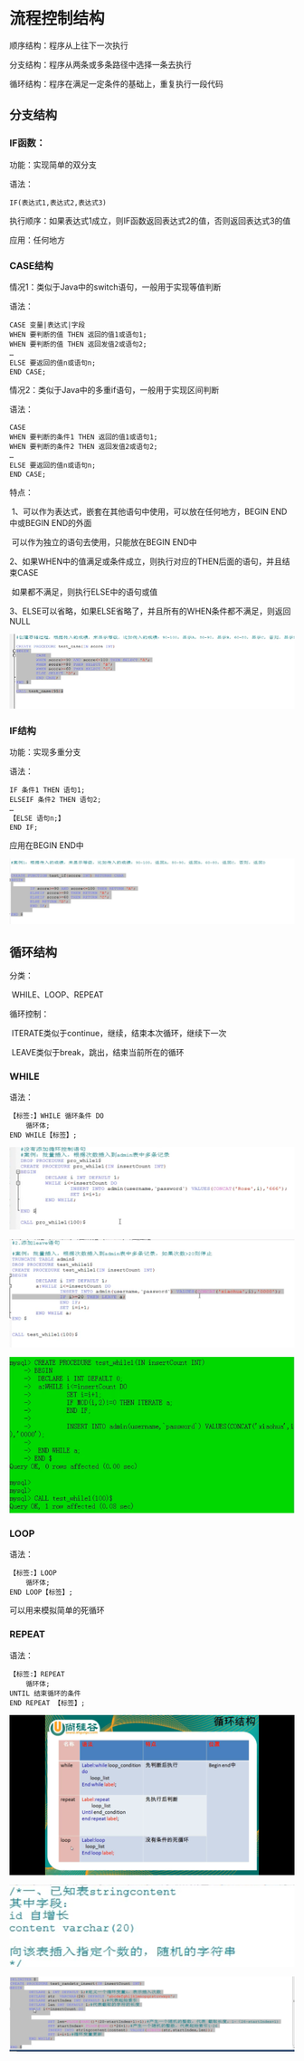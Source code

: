 # 流程控制结构

顺序结构：程序从上往下一次执行

分支结构：程序从两条或多条路径中选择一条去执行

循环结构：程序在满足一定条件的基础上，重复执行一段代码



## 分支结构



### IF函数：

功能：实现简单的双分支

语法：

```mysql
IF(表达式1,表达式2,表达式3)
```

执行顺序：如果表达式1成立，则IF函数返回表达式2的值，否则返回表达式3的值

应用：任何地方



### CASE结构

情况1：类似于Java中的switch语句，一般用于实现等值判断

语法：

```mysql
CASE 变量|表达式|字段
WHEN 要判断的值 THEN 返回的值1或语句1;
WHEN 要判断的值 THEN 返回发值2或语句2;
…
ELSE 要返回的值n或语句n;
END CASE;
```

情况2：类似于Java中的多重if语句，一般用于实现区间判断

语法：

```mysql
CASE 
WHEN 要判断的条件1 THEN 返回的值1或语句1;
WHEN 要判断的条件2 THEN 返回发值2或语句2;
…
ELSE 要返回的值n或语句n;
END CASE;
```

特点：

​	1、可以作为表达式，嵌套在其他语句中使用，可以放在任何地方，BEGIN END中或BEGIN END的外面

​	可以作为独立的语句去使用，只能放在BEGIN END中

​	2、如果WHEN中的值满足或条件成立，则执行对应的THEN后面的语句，并且结束CASE

​	如果都不满足，则执行ELSE中的语句或值

​	3、ELSE可以省略，如果ELSE省略了，并且所有的WHEN条件都不满足，则返回NULL

![image-20210311220223189](https://raw.githubusercontent.com/xzx-summer/image/main/img/image-20210311220223189.png)



### IF结构

功能：实现多重分支

语法：

```mysql
IF 条件1 THEN 语句1;
ELSEIF 条件2 THEN 语句2;
…
【ELSE 语句n;】
END IF;
```

应用在BEGIN END中

![image-20210311220840012](https://raw.githubusercontent.com/xzx-summer/image/main/img/image-20210311220840012.png)



## 循环结构

分类：

​	WHILE、LOOP、REPEAT

循环控制：

​	ITERATE类似于continue，继续，结束本次循环，继续下一次

​	LEAVE类似于break，跳出，结束当前所在的循环



### WHILE

语法：

```mysql
【标签:】WHILE 循环条件 DO
	循环体;
END WHILE【标签】;
```

![image-20210311224727421](https://raw.githubusercontent.com/xzx-summer/image/main/img/image-20210311224727421.png)

![image-20210311225235681](https://raw.githubusercontent.com/xzx-summer/image/main/img/image-20210311225235681.png)

![image-20210311225826627](https://raw.githubusercontent.com/xzx-summer/image/main/img/image-20210311225826627.png)

### LOOP

语法：

```mysql
【标签:】LOOP
	循环体;
END LOOP【标签】;
```

可以用来模拟简单的死循环



### REPEAT

语法：

```mysql
【标签:】REPEAT
	循环体;
UNTIL 结束循环的条件
END REPEAT 【标签】;
```



![image-20210311225940589](https://raw.githubusercontent.com/xzx-summer/image/main/img/image-20210311225940589.png)



![image-20210311230859466](https://raw.githubusercontent.com/xzx-summer/image/main/img/image-20210311230859466.png)

![image-20210311231531486](https://raw.githubusercontent.com/xzx-summer/image/main/img/image-20210311231531486.png)
